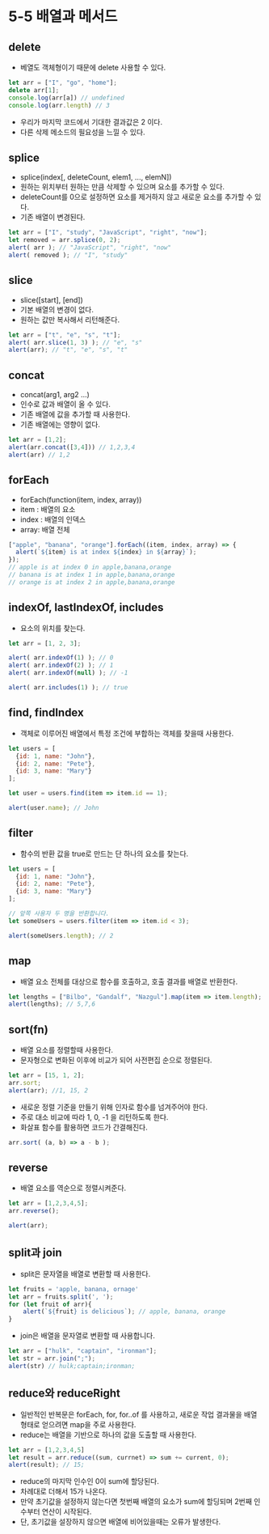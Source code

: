 # 5-5 배열과 메서드


## delete
- 베열도 객체형이기 때문에 delete 사용할 수 있다.
```javascript
let arr = ["I", "go", "home"];
delete arr[1];
console.log(arr[a]) // undefined
console.log(arr.length) // 3
```
- 우리가 마지막 코드에서 기대한 결과값은 2 이다.
- 다른 삭제 메소드의 필요성을 느낄 수 있다.

## splice
- splice(index[, deleteCount, elem1, ..., elemN])
- 원하는 위치부터 원하는 만큼 삭제할 수 있으며 요소를 추가할 수 있다.
- deleteCount를 0으로 설정하면 요소를 제거하지 않고 새로운 요소를 추가할 수 있다.
- 기존 배열이 변경된다.
```javascript
let arr = ["I", "study", "JavaScript", "right", "now"];
let removed = arr.splice(0, 2);
alert( arr ); // "JavaScript", "right", "now"
alert( removed ); // "I", "study"
```
## slice
- slice([start], [end])
- 기본 배열의 변경이 없다.
- 원하는 값만 복사해서 리턴해준다.
```javascript
let arr = ["t", "e", "s", "t"];
alert( arr.slice(1, 3) ); // "e", "s"
alert(arr); // "t", "e", "s", "t"
```

## concat
- concat(arg1, arg2 ...)
- 인수로 값과 배열이 올 수 있다.
- 기존 배열에 값을 추가할 때 사용한다.
- 기존 배열에는 영향이 없다.
```javascript
let arr = [1,2];
alert(arr.concat([3,4])) // 1,2,3,4
alert(arr) // 1,2
```

## forEach
- forEach(function(item, index, array))
- item : 배열의 요소
- index : 배열의 인덱스
- array: 배열 전체
```javascript
["apple", "banana", "orange"].forEach((item, index, array) => {
  alert(`${item} is at index ${index} in ${array}`);
});
// apple is at index 0 in apple,banana,orange
// banana is at index 1 in apple,banana,orange
// orange is at index 2 in apple,banana,orange
```

## indexOf, lastIndexOf, includes
- 요소의 위치를 찾는다.
```javascript
let arr = [1, 2, 3];

alert( arr.indexOf(1) ); // 0
alert( arr.indexOf(2) ); // 1
alert( arr.indexOf(null) ); // -1

alert( arr.includes(1) ); // true
```
## find, findIndex
- 객체로 이루어진 배열에서 특정 조건에 부합하는 객체를 찾을때 사용한다.
```javascript
let users = [
  {id: 1, name: "John"},
  {id: 2, name: "Pete"},
  {id: 3, name: "Mary"}
];

let user = users.find(item => item.id == 1);

alert(user.name); // John
```

## filter
- 함수의 반환 값을 true로 만드는 단 하나의 요소를 찾는다.
```javascript
let users = [
  {id: 1, name: "John"},
  {id: 2, name: "Pete"},
  {id: 3, name: "Mary"}
];

// 앞쪽 사용자 두 명을 반환합니다.
let someUsers = users.filter(item => item.id < 3);

alert(someUsers.length); // 2
```

## map
- 배열 요소 전체를 대상으로 함수를 호출하고, 호출 결과를 배열로 반환한다.
```javascript
let lengths = ["Bilbo", "Gandalf", "Nazgul"].map(item => item.length);
alert(lengths); // 5,7,6
```
## sort(fn)
- 배열 요소를 정렬할때 사용한다.
- 문자형으로 변화된 이후에 비교가 되어 사전편집 순으로 정렬된다.
```javascript
let arr = [15, 1, 2];
arr.sort;
alert(arr); //1, 15, 2
```
- 새로운 정렬 기준을 만들기 위해 인자로 함수를 넘겨주어야 한다.
- 주로 대소 비교에 따라 1, 0, -1 을 리턴하도록 한다.
- 화살표 함수를 활용하면 코드가 간결해진다.
```javascript
arr.sort( (a, b) => a - b );
```

## reverse
- 배열 요소를 역순으로 정렬시켜준다.
```javascript
let arr = [1,2,3,4,5];
arr.reverse();

alert(arr);
```
## split과 join
- split은 문자열을 배열로 변환할 때 사용한다.
```javascript
let fruits = 'apple, banana, ornage'
let arr = fruits.split(', ');
for (let fruit of arr){
    alert(`${fruit} is delicious`); // apple, banana, orange
}
```
- join은 배열을 문자열로 변환할 때 사용합니다.
```javascript
let arr = ["hulk", "captain", "ironman"];
let str = arr.join(";");
alert(str) // hulk;captain;ironman;
```

## reduce와 reduceRight
- 일반적인 반복문은 forEach, for, for..of 를 사용하고, 새로운 작업 결과물을 배열 형태로 얻으려면 map을 주로 사용한다.
- reduce는 배열을 기반으로 하나의 값을 도출할 때 사용한다.
```javascript
let arr = [1,2,3,4,5]
let result = arr.reduce((sum, currnet) => sum += current, 0);
alert(result); // 15;
```
- reduce의 마지막 인수인 0이 sum에 할당된다.
- 차례대로 더해서 15가 나온다.
- 만약 초기값을 설정하지 않는다면 첫번째 배열의 요소가 sum에 할딩되며 2번째 인수부터 연산이 시작된다.
- 단, 초기값을 설장하지 않으면 배열에 비어있을때는 오류가 발생한다.
